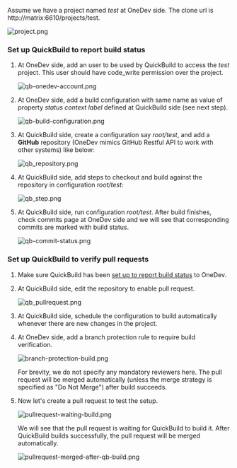 Assume we have a project named _test_ at OneDev side. The clone url is http://matrix:6610/projects/test.

  ![project.png](images/project.png)

### Set up QuickBuild to report build status

1. At OneDev side, add an user to be used by QuickBuild to access the _test_ project. This user should have code_write permission over the project.
   
    ![qb-onedev-account.png](images/qb-onedev-account.png)
	
1. At OneDev side, add a build configuration with same name as value of property _status context label_ defined at QuickBuild side (see next step). 
	
    ![qb-build-configuration.png](images/qb-build-configuration.png)
  
1.  At QuickBuild side, create a configuration say _root/test_, and add a **GitHub** repository (OneDev mimics GitHub Restful API to work with other systems) like below:
     
     ![qb_repository.png](images/qb-repository.png)
     
1. At QuickBuild side, add steps to checkout and build against the repository in configuration _root/test_:

    ![qb_step.png](images/qb-step.png)
    
1. At QuickBuild side, run configuration _root/test_. After build finishes, check commits page at OneDev side and we will see that corresponding commits are marked with build status.

    ![qb-commit-status.png](images/qb-commit-status.png)
    
### Set up QuickBuild to verify pull requests

1. Make sure QuickBuild has been [set up to report build status](#set-up-quickbuild-to-report-build-status) to OneDev.

1. At QuickBuild side, edit the repository to enable pull request.
   
    ![qb_pullrequest.png](images/qb-pullrequest.png)
      
1. At QuickBuild side, schedule the configuration to build automatically whenever there are new changes in the project.  
   
3. At OneDev side, add a branch protection rule to require build verification.

    ![branch-protection-build.png](images/branch-protection-build.png)
    
    For brevity, we do not specify any mandatory reviewers here. The pull request will be merged automatically (unless the merge strategy is specified as "Do Not Merge") after build succeeds.
    
4. Now let's create a pull request to test the setup.

    ![pullrequest-waiting-build.png](images/pullrequest-waiting-build.png)

    We will see that the pull request is waiting for QuickBuild to build it. After QuickBuild builds successfully, the pull request will be merged automatically. 
    
    ![pullrequest-merged-after-qb-build.png](images/pullrequest-merged-after-qb-build.png)

